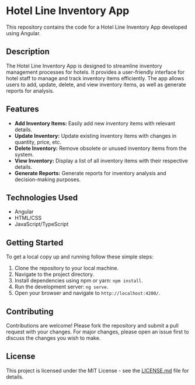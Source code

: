 # Hotel Line Inventory App

This repository contains the code for a Hotel Line Inventory App developed using Angular.

## Description

The Hotel Line Inventory App is designed to streamline inventory management processes for hotels. It provides a user-friendly interface for hotel staff to manage and track inventory items efficiently. The app allows users to add, update, delete, and view inventory items, as well as generate reports for analysis.

## Features

- **Add Inventory Items:** Easily add new inventory items with relevant details.
- **Update Inventory:** Update existing inventory items with changes in quantity, price, etc.
- **Delete Inventory:** Remove obsolete or unused inventory items from the system.
- **View Inventory:** Display a list of all inventory items with their respective details.
- **Generate Reports:** Generate reports for inventory analysis and decision-making purposes.

## Technologies Used

- Angular
- HTML/CSS
- JavaScript/TypeScript

## Getting Started

To get a local copy up and running follow these simple steps:

1. Clone the repository to your local machine.
2. Navigate to the project directory.
3. Install dependencies using npm or yarn: `npm install`.
4. Run the development server: `ng serve`.
5. Open your browser and navigate to `http://localhost:4200/`.

## Contributing

Contributions are welcome! Please fork the repository and submit a pull request with your changes. For major changes, please open an issue first to discuss the changes you wish to make.

## License

This project is licensed under the MIT License - see the [LICENSE.md](LICENSE.md) file for details.


